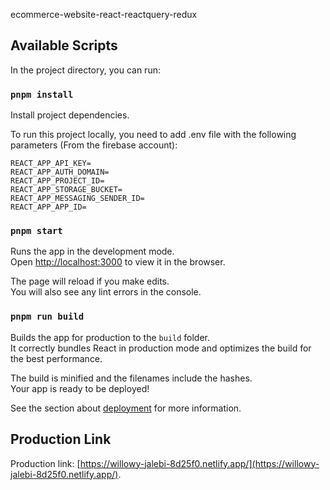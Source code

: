ecommerce-website-react-reactquery-redux

## Available Scripts

In the project directory, you can run:

### `pnpm install`
Install project dependencies.

To run this project locally, you need to add .env file with the following parameters (From the firebase account):
```
REACT_APP_API_KEY=
REACT_APP_AUTH_DOMAIN=
REACT_APP_PROJECT_ID=
REACT_APP_STORAGE_BUCKET=
REACT_APP_MESSAGING_SENDER_ID=
REACT_APP_APP_ID=
```

### `pnpm start`

Runs the app in the development mode.\
Open [http://localhost:3000](http://localhost:3000) to view it in the browser.

The page will reload if you make edits.\
You will also see any lint errors in the console.

### `pnpm run build`

Builds the app for production to the `build` folder.\
It correctly bundles React in production mode and optimizes the build for the best performance.

The build is minified and the filenames include the hashes.\
Your app is ready to be deployed!

See the section about [deployment](https://facebook.github.io/create-react-app/docs/deployment) for more information.


## Production Link
Production link: [https://willowy-jalebi-8d25f0.netlify.app/](https://willowy-jalebi-8d25f0.netlify.app/).
